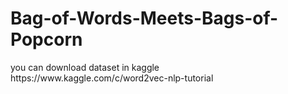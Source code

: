 # Bag-of-Words-Meets-Bags-of-Popcorn

<div>you can download dataset in kaggle<div>
<r>https://www.kaggle.com/c/word2vec-nlp-tutorial<r>
